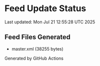 # Feed Update Status
Last updated: Mon Jul 21 12:55:28 UTC 2025

## Feed Files Generated
- master.xml (38255 bytes)

Generated by GitHub Actions
